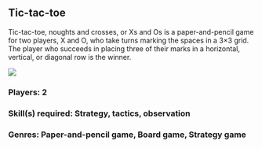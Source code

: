 ## Tic-tac-toe

Tic-tac-toe, noughts and crosses, or Xs and Os is a paper-and-pencil game for two players, X and O, who take turns marking the spaces in a 3×3 grid. The player who succeeds in placing three of their marks in a horizontal, vertical, or diagonal row is the winner.

![](https://github.com/ankitkanojia/tic-tac-toe/blob/master/Tic-Tac-Toe.gif)


### Players: 2
### Skill(s) required: Strategy, tactics, observation
### Genres: Paper-and-pencil game, Board game, Strategy game
